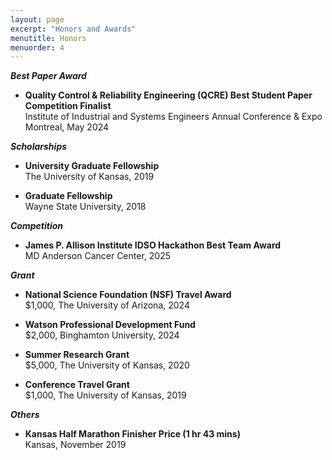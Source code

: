 ```yaml
---
layout: page
excerpt: "Honors and Awards"
menutitle: Honors
menuorder: 4
--- 
```


__*Best Paper Award*__
- **Quality Control & Reliability Engineering (QCRE) Best Student Paper Competition Finalist**\
Institute of Industrial and Systems Engineers Annual Conference & Expo Montreal, May 2024

__*Scholarships*__
- **University Graduate Fellowship**\
The University of Kansas, 2019

- **Graduate Fellowship**\
Wayne State University, 2018

__*Competition*__
- **James P. Allison Institute IDSO Hackathon Best Team Award**\
MD Anderson Cancer Center, 2025

__*Grant*__
- **National Science Foundation (NSF) Travel Award**\
  $1,000, The University of Arizona, 2024

- **Watson Professional Development Fund**\
  $2,000, Binghamton University, 2024

- **Summer Research Grant**\
  $5,000, The University of Kansas, 2020

- **Conference Travel Grant**\
  $1,000, The University of Kansas, 2019

__*Others*__
- **Kansas Half Marathon Finisher Price (1 hr 43 mins)**\
Kansas, November 2019 

